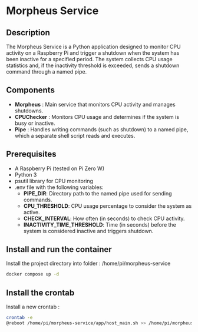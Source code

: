 # Morpheus Service

## Description

The Morpheus Service is a Python application designed to monitor CPU activity on a Raspberry Pi and trigger a shutdown when the system has been inactive for a specified period. The system collects CPU usage statistics and, if the inactivity threshold is exceeded, sends a shutdown command through a named pipe.

## Components

- **Morpheus** : Main service that monitors CPU activity and manages shutdowns.
- **CPUChecker** : Monitors CPU usage and determines if the system is busy or inactive.
- **Pipe** : Handles writing commands (such as shutdown) to a named pipe, which a separate shell script reads and executes.

## Prerequisites

- A Raspberry Pi (tested on Pi Zero W)
- Python 3
- psutil library for CPU monitoring
- .env file with the following variables:
    - **PIPE_DIR**: Directory path to the named pipe used for sending commands.
    - **CPU_THRESHOLD**: CPU usage percentage to consider the system as active.
    - **CHECK_INTERVAL**: How often (in seconds) to check CPU activity.
    - **INACTIVITY_TIME_THRESHOLD**: Time (in seconds) before the system is considered inactive and triggers shutdown.

## Install and run the container

Install the project directory into folder : /home/pi/morpheus-service

```bash
docker compose up -d
```

## Install the crontab

Install a new crontab :

```bash
crontab -e
@reboot /home/pi/morpheus-service/app/host_main.sh >> /home/pi/morpheus-service/morpheus.log &2>1
```
